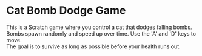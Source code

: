 # Cat Bomb Dodge Game

This is a Scratch game where you control a cat that dodges falling bombs.  
Bombs spawn randomly and speed up over time. Use the 'A' and 'D' keys to move.  
The goal is to survive as long as possible before your health runs out.
